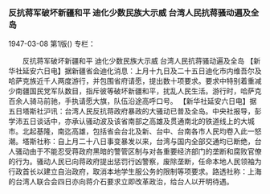 ### 反抗蒋军破坏新疆和平  迪化少数民族大示威  台湾人民抗蒋骚动遍及全岛

1947-03-08
第1版()
专栏：

　　反抗蒋军破坏新疆和平
    迪化少数民族大示威
    台湾人民抗蒋骚动遍及全岛
    【新华社延安六日电】据新疆省会迪化消息：上月十九日及二十五日迪化市内维吾尔及哈萨克族近千人两度游行，并包围省府请愿，提出数十项要求。要求中特别着重减少南疆国民党军队数目，指斥彼等破坏新疆和平，扰乱人民生活。游行时，哈萨克百余人骑马前驰，手执请愿大旗，队伍沿途高呼口号。
    【新华社延安六日电】据五日塔斯社沪讯：台湾人民反抗蒋政府暴政的大骚动已普及全岛。中央社报导，彭学沛五日谈话中，亦承认骚动波及该省南部之高雄及贯通南北的铁道线上的大城市。北起基隆，南迄高雄，包括省会台北及新、台中、台南各市人民均卷入此一怒潮。塔斯社称：自上月二十八日事变暴发以来，台湾与国内全部交通均已断绝，台人骚动由于不能忍受蒋政府黑暗的警管区制与对各重要经济部门的垄断和腐败官僚的行为。骚动人民已向蒋政府提出惩罚行凶警察，废除垄断，任命本地人民领袖为行政首长以建立自治政府，取消本地学生服公务的限制等项要求。路透社称：上海的台湾人联合会四日亦向蒋介石要求立即改革政治，给台人以开明待遇。
